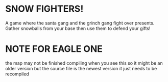 # SNOW FIGHTERS!

A game where the santa gang and the grinch gang fight over presents. Gather snowballs from your base then use them to defend your gifts!

# NOTE FOR EAGLE ONE
the map may not be finished compiling when you see this so it might be an older version but the source file is the newest version it just needs to be recompiled
